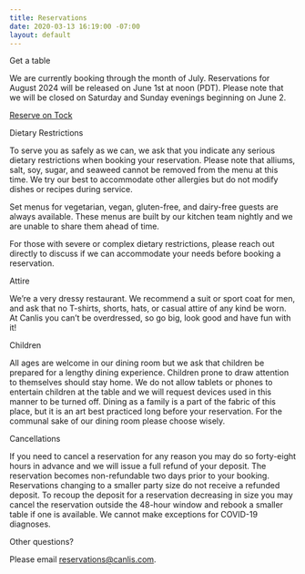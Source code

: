 ```yaml
---
title: Reservations
date: 2020-03-13 16:19:00 -07:00
layout: default
---
```


<p class="Caption">Get a table</p>

<p class="mb0 pb0">We are currently booking through the month of July. Reservations for August 2024 will be released on June 1st at noon (PDT). Please note that we will be closed on Saturday and Sunday evenings beginning on June 2.</p>
<p class="mt3 mb2 pb0"><a class="Button NoLine Caption" href="https://www.exploretock.com/canlis/" target="_blank">Reserve on Tock</a></p>

<div class="Caption mb4 mt4">Dietary Restrictions</div>

<p class="mb2 pb0">To serve you as safely as we can, we ask that you indicate any serious dietary restrictions when booking your reservation. Please note that alliums, salt, soy, sugar, and seaweed cannot be removed from the menu at this time. We try our best to accommodate other allergies but do not modify dishes or recipes during service.</p>

<p class="mb2 pb0">Set menus for vegetarian, vegan, gluten-free, and dairy-free guests are always available. These menus are built by our kitchen team nightly and we are unable to share them ahead of time.</p>

<p class="mb2 pb0">For those with severe or complex dietary restrictions, please reach out directly to discuss if we can accommodate your needs before booking a reservation.</p> 

<p class="Caption mt4">Attire</p>

<p class="mb0 pb0">We’re a very dressy restaurant. We recommend a suit or sport coat for men, and ask that no T-shirts, shorts, hats, or casual attire of any kind be worn. At Canlis you can’t be overdressed, so go big, look good and have fun with it!</p>

<div class="Caption mb4 mt4">Children</div>
<p class="mb0 pb0">All ages are welcome in our dining room but we ask that children be prepared for a lengthy dining experience. Children prone to draw attention to themselves should stay home. We do not allow tablets or phones to entertain children at the table and we will request devices used in this manner to be turned off. Dining as a family is a part of the fabric of this place, but it is an art best practiced long before your reservation. For the communal sake of our dining room please choose wisely. </p>

<div class="Caption mb4 mt4">Cancellations</div>
<p class="mb0 pb0">If you need to cancel a reservation for any reason you may do so forty-eight hours in advance and we will issue a full refund of your deposit. The reservation becomes non-refundable two days prior to your booking. Reservations changing to a smaller party size do not receive a refunded deposit. To recoup the deposit for a reservation decreasing in size you may cancel the reservation outside the 48-hour window and rebook a smaller table if one is available. We cannot make exceptions for COVID-19 diagnoses.  </p>

<div class="Caption mb4 mt4">Other questions?</div>

Please email [reservations@canlis.com](mailto:reservations@canlis.com).
